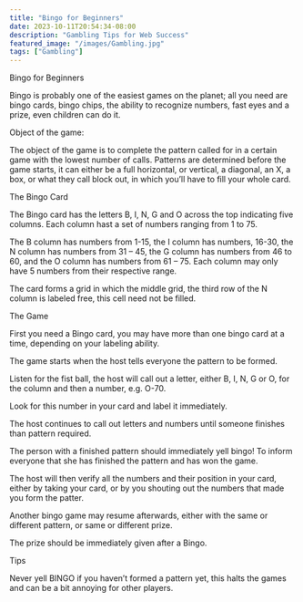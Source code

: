 ```yaml
---
title: "Bingo for Beginners"
date: 2023-10-11T20:54:34-08:00
description: "Gambling Tips for Web Success"
featured_image: "/images/Gambling.jpg"
tags: ["Gambling"]
---
```


Bingo for Beginners

Bingo is probably one of the easiest games on the planet; all you need are bingo cards, bingo chips, the ability to recognize numbers, fast eyes and a prize, even children can do it.  

Object of the game:

The object of the game is to complete the pattern called for in a certain game with the lowest number of calls. Patterns are determined before the game starts, it can either be a full horizontal, or vertical, a diagonal, an X, a box, or what they call block out, in which you’ll have to fill your whole card. 

The Bingo Card

The Bingo card has the letters B, I, N, G and O across the top indicating five columns. Each column hast a set of numbers ranging from 1 to 75. 

The B column has numbers from 1-15, the I column has numbers, 16-30, the N column has numbers from 31 – 45, the G column has numbers from 46 to 60, and the O column has numbers from 61 – 75. Each column may only have 5 numbers from their respective range. 

The card forms a grid in which the middle grid, the third row of the N column is labeled free, this cell need not be filled.

The Game

First you need a Bingo card, you may have more than one bingo card at a time, depending on your labeling ability.

The game starts when the host tells everyone the pattern to be formed.

Listen for the fist ball, the host will call out a letter, either B, I, N, G or O, for the column and then a number, e.g. O-70.

Look for this number in your card and label it immediately.

The host continues to call out letters and numbers until someone finishes than pattern required.

The person with a finished pattern should immediately yell bingo! To inform everyone that she has finished the pattern and has won the game.

The host will then verify all the numbers and their position in your card, either by taking your card, or by you shouting out the numbers that made you form the patter.

Another bingo game may resume afterwards, either with the same or different pattern, or same or different prize. 

The prize should be immediately given after a Bingo.

Tips

Never yell BINGO if you haven’t formed a pattern yet, this halts the games and can be a bit annoying for other players.


